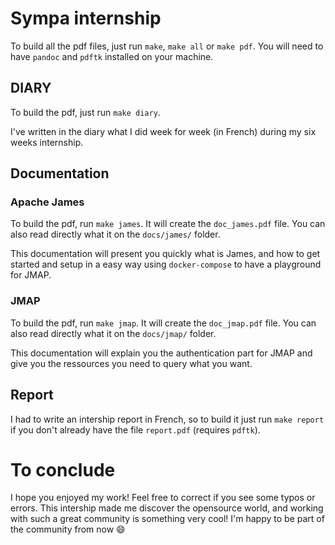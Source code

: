 # Sympa internship

To build all the pdf files, just run `make`, `make all` or `make pdf`.
You will need to have `pandoc` and `pdftk` installed on your machine.

## DIARY

To build the pdf, just run `make diary`.

I've written in the diary what I did week for week (in French) during 
my six weeks internship.

## Documentation

### Apache James

To build the pdf, run `make james`. It will create the `doc_james.pdf` 
file. You can also read directly what it on the `docs/james/` folder.

This documentation will present you quickly what is James, and how to get 
started and setup in a easy way using `docker-compose` to have a 
playground for JMAP.

### JMAP

To build the pdf, run `make jmap`. It will create the `doc_jmap.pdf` 
file. You can also read directly what it on the `docs/jmap/` folder.

This documentation will explain you the authentication part for JMAP and 
give you the ressources you need to query what you want.

## Report

I had to write an intership report in French, so to build it just run 
`make report` if you don't already have the file `report.pdf` (requires 
`pdftk`).

# To conclude

I hope you enjoyed my work!
Feel free to correct if you see some typos or errors.
This intership made me discover the opensource world, and working with 
such a great community is something very cool!
I'm happy to be part of the community from now :smile:

